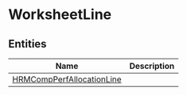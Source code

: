 
# WorksheetLine


## Entities

|Name|Description|
|---|---|
|[HRMCompPerfAllocationLine](HRMCompPerfAllocationLine.cdm.json)||
